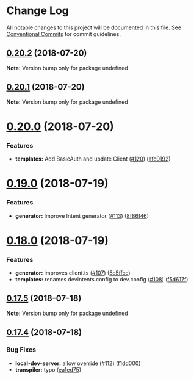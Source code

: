 # Change Log

All notable changes to this project will be documented in this file.
See [Conventional Commits](https://conventionalcommits.org) for commit guidelines.

<a name="0.20.2"></a>
## [0.20.2](https://github.com/Bearer/bearer/compare/v0.20.1...v0.20.2) (2018-07-20)




**Note:** Version bump only for package undefined

<a name="0.20.1"></a>
## [0.20.1](https://github.com/Bearer/bearer/compare/v0.20.0...v0.20.1) (2018-07-20)




**Note:** Version bump only for package undefined

<a name="0.20.0"></a>
# [0.20.0](https://github.com/Bearer/bearer/compare/v0.19.1...v0.20.0) (2018-07-20)


### Features

* **templates:** Add BasicAuth and update Client ([#120](https://github.com/Bearer/bearer/issues/120)) ([afc0192](https://github.com/Bearer/bearer/commit/afc0192))




<a name="0.19.0"></a>
# [0.19.0](https://github.com/Bearer/bearer/compare/v0.18.0...v0.19.0) (2018-07-19)


### Features

* **generator:** Improve Intent generator  ([#113](https://github.com/Bearer/bearer/issues/113)) ([8f86f46](https://github.com/Bearer/bearer/commit/8f86f46))




<a name="0.18.0"></a>
# [0.18.0](https://github.com/Bearer/bearer/compare/v0.17.5...v0.18.0) (2018-07-19)


### Features

* **generator:** improves client.ts ([#107](https://github.com/Bearer/bearer/issues/107)) ([5c5ffcc](https://github.com/Bearer/bearer/commit/5c5ffcc))
* **templates:** renames devIntents.config to dev.config ([#108](https://github.com/Bearer/bearer/issues/108)) ([f5d617f](https://github.com/Bearer/bearer/commit/f5d617f))




<a name="0.17.5"></a>
## [0.17.5](https://github.com/Bearer/bearer/compare/v0.17.4...v0.17.5) (2018-07-18)




**Note:** Version bump only for package undefined

<a name="0.17.4"></a>
## [0.17.4](https://github.com/Bearer/bearer/compare/v0.17.3...v0.17.4) (2018-07-18)


### Bug Fixes

* **local-dev-server:** allow override ([#112](https://github.com/Bearer/bearer/issues/112)) ([f1dd000](https://github.com/Bearer/bearer/commit/f1dd000))
* **transpiler:** typo ([ea1ed75](https://github.com/Bearer/bearer/commit/ea1ed75))
